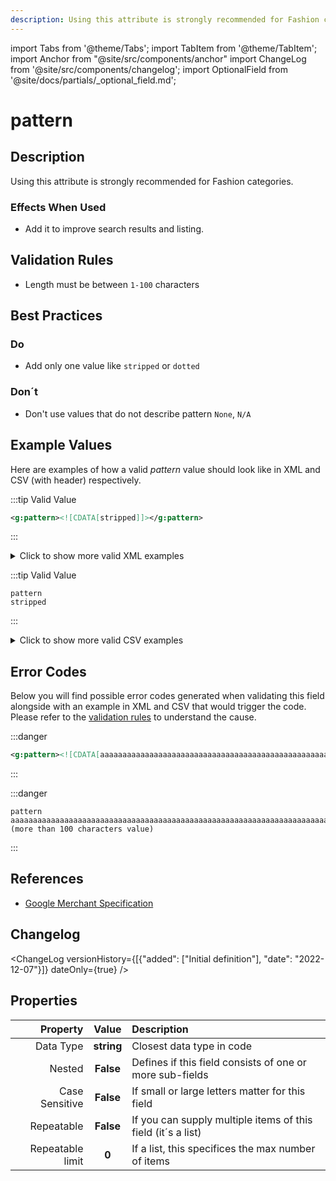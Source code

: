 ```yaml
---
description: Using this attribute is strongly recommended for Fashion categories.
---
```


import Tabs from '@theme/Tabs';
import TabItem from '@theme/TabItem';
import Anchor from "@site/src/components/anchor"
import ChangeLog from '@site/src/components/changelog';
import OptionalField from '@site/docs/partials/_optional_field.md';

# pattern

<OptionalField/>

## Description

Using this attribute is strongly recommended for Fashion categories.



### Effects When Used

- Add it to improve search results and listing.








## Validation Rules

- Length must be between `1-100` characters


## Best Practices


### Do

- Add only one value like `stripped` or `dotted`



### Don´t

- Don't use values that do not describe pattern `None`, `N/A`




## Example Values

Here are examples of how a valid *pattern* value  should look like in XML and CSV (with header) respectively.

<Tabs>
  <TabItem value="valid_xml" label="XML" default>

:::tip Valid Value

```xml
<g:pattern><![CDATA[stripped]]></g:pattern>
```

:::

<details>
  <summary>Click to show more valid XML examples</summary>
  <div>

```xml
<g:pattern><![CDATA[stripped]]></g:pattern>
```

```xml
<g:pattern><![CDATA[strips]]></g:pattern>
```


  </div>
</details>

 </TabItem>
  <TabItem value="valid_csv" label="CSV">

:::tip Valid Value

```csv
pattern
stripped
```

:::

<details>
  <summary>Click to show more valid CSV examples</summary>
  <div>

```csv
pattern
stripped
```

```csv
pattern
strips
```


  </div>
</details>

  </TabItem>
</Tabs>

## Error Codes

Below you will find possible error codes generated when validating this field alongside with an example in XML and CSV that would trigger the code. Please refer to the [validation rules](#validation-rules) to understand the cause.

<Tabs>
  <TabItem value="invalid_xml" label="XML" default>

:::danger <Anchor id="validation_invalid_length" title="validation_invalid_length" /> 

```xml
<g:pattern><![CDATA[aaaaaaaaaaaaaaaaaaaaaaaaaaaaaaaaaaaaaaaaaaaaaaaaaaaaaaaaaaaaaaaaaaaaaaaaaaaaaaaaaaaaaaaaaaaaaaaaaaaaa (more than 100 characters value)]]></g:pattern>
```

:::


 </TabItem>
  <TabItem value="invalid_csv" label="CSV">

:::danger <Anchor id="validation_invalid_length" title="validation_invalid_length" /> 

```csv
pattern
aaaaaaaaaaaaaaaaaaaaaaaaaaaaaaaaaaaaaaaaaaaaaaaaaaaaaaaaaaaaaaaaaaaaaaaaaaaaaaaaaaaaaaaaaaaaaaaaaaaaa (more than 100 characters value)
```

:::


  </TabItem>
</Tabs>

## References
- [Google Merchant Specification](https://support.google.com/merchants/answer/6324483)

## Changelog
<ChangeLog versionHistory={[{"added": ["Initial definition"], "date": "2022-12-07"}]} dateOnly={true} />

## Properties

|     **Property** |         **Value**          | **Description**                                              |
|-----------------:|:--------------------------:|:-------------------------------------------------------------|
|        Data Type |    **string**     | Closest data type in code                                    |
|           Nested |      **False**      | Defines if this field consists of one or more sub-fields     |
|   Case Sensitive |  **False**  | If small or large letters matter for this field              |
|       Repeatable |    **False**    | If you can supply multiple items of this field (it´s a list) |
| Repeatable limit | **0** | If a list, this specifices the max number of items           |